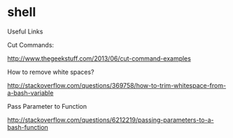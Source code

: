 # shell

Useful Links

Cut Commands:

http://www.thegeekstuff.com/2013/06/cut-command-examples

How to remove white spaces?

http://stackoverflow.com/questions/369758/how-to-trim-whitespace-from-a-bash-variable


Pass Parameter to Function 

http://stackoverflow.com/questions/6212219/passing-parameters-to-a-bash-function
